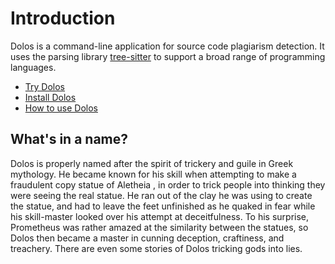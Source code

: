 # Introduction

Dolos is a command-line application for source code plagiarism detection. It 
uses the parsing library 
[tree-sitter](https://tree-sitter.github.io/tree-sitter/) to support a broad
range of programming languages. 


- [Try Dolos](/try/)
- [Install Dolos](/guide/installation)
- [How to use Dolos](/guide/running)


## What's in a name?

Dolos is properly named after the spirit of trickery and guile in Greek
mythology. He became known for his skill when attempting to make a fraudulent
copy statue of Aletheia , in order to trick people into thinking they were
seeing the real statue. He ran out of the clay he was using to create the
statue, and had to leave the feet unfinished as he quaked in fear while his
skill-master looked over his attempt at deceitfulness. To his surprise,
Prometheus was rather amazed at the similarity between the statues, so Dolos
then became a master in cunning deception, craftiness, and treachery. There are
even some stories of Dolos tricking gods into lies.
